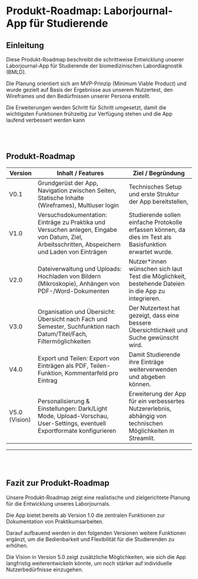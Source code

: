 # Produkt-Roadmap: Laborjournal-App für Studierende

## Einleitung

Diese Produkt-Roadmap beschreibt die schrittweise Entwicklung unserer Laborjournal-App für Studierende der biomedizinischen Labordiagnostik (BMLD).  

Die Planung orientiert sich am MVP-Prinzip (Minimum Viable Product) und wurde gezielt auf Basis der Ergebnisse aus unserem Nutzertest, den Wireframes und den Bedürfnissen unserer Persona erstellt.  

Die Erweiterungen werden Schritt für Schritt umgesetzt, damit die wichtigsten Funktionen frühzeitig zur Verfügung stehen und die App laufend verbessert werden kann

<br>
<br>

## Produkt-Roadmap

| Version | Inhalt / Features | Ziel / Begründung |
|---------|-------------------|-------------------|
| V0.1    | Grundgerüst der App, Navigation zwischen Seiten, Statische Inhalte (Wireframes), Multiuser login | Technisches Setup und erste Struktur der App bereitstellen, |
| V1.0    | Versuchsdokumentation: Einträge zu Praktika und Versuchen anlegen, Eingabe von Datum, Ziel, Arbeitsschritten, Abspeichern und Laden von Einträgen | Studierende sollen einfache Protokolle erfassen können, da dies im Test als Basisfunktion erwartet wurde. |
| V2.0    | Dateiverwaltung und Uploads: Hochladen von Bildern (Mikroskopie), Anhängen von PDF-/Word-Dokumenten | Nutzer*innen wünschen sich laut Test die Möglichkeit, bestehende Dateien in die App zu integrieren. |
| V3.0    | Organisation und Übersicht: Übersicht nach Fach und Semester, Suchfunktion nach Datum/Titel/Fach, Filtermöglichkeiten | Der Nutzertest hat gezeigt, dass eine bessere Übersichtlichkeit und Suche gewünscht wird. |
| V4.0    | Export und Teilen: Export von Einträgen als PDF, Teilen-Funktion, Kommentarfeld pro Eintrag | Damit Studierende ihre Einträge weiterverwenden und abgeben können. |
| V5.0 (Vision) | Personalisierung & Einstellungen: Dark/Light Mode, Upload-Vorschau, User-Settings, eventuell Exportformate konfigurieren | Erweiterung der App für ein verbessertes Nutzererlebnis, abhängig von technischen Möglichkeiten in Streamlit. |

---

<br>
<br>

## Fazit zur Produkt-Roadmap

Unsere Produkt-Roadmap zeigt eine realistische und zielgerichtete Planung für die Entwicklung unseres Laborjournals.  

Die App bietet bereits ab Version 1.0 die zentralen Funktionen zur Dokumentation von Praktikumsarbeiten.  

Darauf aufbauend werden in den folgenden Versionen weitere Funktionen ergänzt, um die Bedienbarkeit und Flexibilität für die Studierenden zu erhöhen.  

Die Vision in Version 5.0 zeigt zusätzliche Möglichkeiten, wie sich die App langfristig weiterentwickeln könnte, um noch stärker auf individuelle Nutzerbedürfnisse einzugehen.
